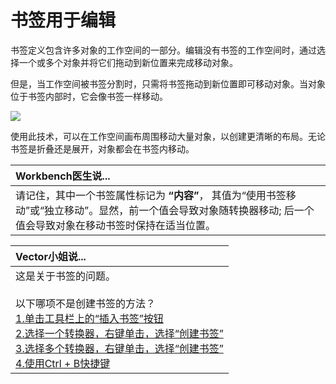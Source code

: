 # 书签用于编辑

书签定义包含许多对象的工作空间的一部分。编辑没有书签的工作空间时，通过选择一个或多个对象并将它们拖动到新位置来完成移动对象。

但是，当工作空间被书签分割时，只需将书签拖动到新位置即可移动对象。当对象位于书签内部时，它会像书签一样移动。

![](../../../.gitbook/assets/img5.018.movingbookmark.png)

使用此技术，可以在工作空间画布周围移动大量对象，以创建更清晰的布局。无论书签是折叠还是展开，对象都会在书签内移动。

|  Workbench医生说... |
| :--- |
|  请记住，其中一个书签属性标记为 **“内容”**， 其值为“使用书签移动”或“独立移动”。显然，前一个值会导致对象随转换器移动; 后一个值会导致对象在移动书签时保持在适当位置。 |

|  Vector小姐说... |
| :--- |
|  这是关于书签的问题。  <br><br>以下哪项不是创建书签的方法？  <br>[1.单击工具栏上的“插入书签”按钮](http://52.73.3.37/fmedatastreaming/Manual/QAResponse2017.fmw?chapter=3&question=1&answer=1&DestDataset_TEXTLINE=C%3A%5CFMEOutput%5CQAResponse.html)<br>[2.选择一个转换器，右键单击，选择“创建书签”](http://52.73.3.37/fmedatastreaming/Manual/QAResponse2017.fmw?chapter=3&question=1&answer=2&DestDataset_TEXTLINE=C%3A%5CFMEOutput%5CQAResponse.html) <br>[3.选择多个转换器，右键单击，选择“创建书签”](http://52.73.3.37/fmedatastreaming/Manual/QAResponse2017.fmw?chapter=3&question=1&answer=3&DestDataset_TEXTLINE=C%3A%5CFMEOutput%5CQAResponse.html) <br>[4.使用Ctrl + B快捷键](http://52.73.3.37/fmedatastreaming/Manual/QAResponse2017.fmw?chapter=3&question=1&answer=4&DestDataset_TEXTLINE=C%3A%5CFMEOutput%5CQAResponse.html) |

